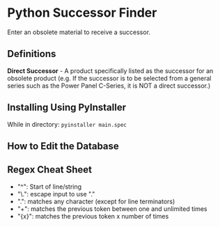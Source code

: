 # Python Successor Finder
 Enter an obsolete material to receive a successor.

## Definitions
**Direct Successor** - A product specifically listed as the successor for an obsolete product (e.g. If the successor is to be selected from a general series such as the Power Panel C-Series, it is NOT a direct successor.)

## Installing Using PyInstaller
While in directory:
`pyinstaller main.spec`

## How to Edit the Database

## Regex Cheat Sheet
- "^": Start of line/string
- "\\.": escape input to use "."
- ".": matches any character (except for line terminators)
- "+": matches the previous token between one and unlimited times
- "{x}": matches the previous token x number of times
 
 
